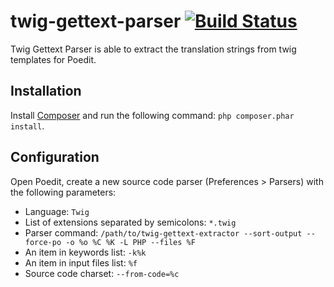 twig-gettext-parser [![Build Status](https://travis-ci.org/micmia/twig-gettext-parser.png)](https://travis-ci.org/micmia/twig-gettext-parser)
===================
Twig Gettext Parser is able to extract the translation strings from twig templates for Poedit.

Installation
------------
Install [Composer](http://getcomposer.org/) and run the following command: `php composer.phar install`.

Configuration
-------------
Open Poedit, create a new source code parser (Preferences > Parsers) with the following parameters:
- Language: `Twig`
- List of extensions separated by semicolons: `*.twig`
- Parser command: `/path/to/twig-gettext-extractor --sort-output --force-po -o %o %C %K -L PHP --files %F`
- An item in keywords list: `-k%k`
- An item in input files list: `%f`
- Source code charset: `--from-code=%c`
